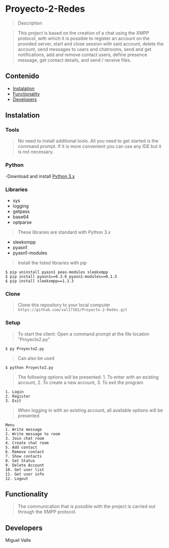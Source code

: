 # Proyecto-2-Redes

> Description

> This project is based on the creation of a chat using the XMPP protocol, with which it is possible to register an account on the provided server, start and close session with said account, delete the account, send messages to users and chatrooms, send and get notifications, add and remove contact users, define presence message, get contact details, and send / receive files.


## Contenido

- [Instalation](#instalation)
- [Functionality](#functionality)
- [Developers](#developers)


## Instalation

### Tools

> No need to install additional tools. All you need to get started is the command prompt. If it is more convenient you can use any IDE but it is not necessary.

### Python

-Download and install <a href="https://www.python.org/"> Python 3.x </a>

### Libraries

- sys
- logging
- getpass
- base64
- optparse

> These libraries are standard with Python 3.x

- sleekxmpp
- pyasn1
- pyasn1-modules

> Install the listed libraries with pip

```shell
$ pip uninstall pyasn1 peas-modules sleekxmpp
$ pip install pyasn1==0.3.6 pyasn1-modules==0.1.5 
$ pip install sleekxmpp==1.3.3
```

### Clone

> Clone this repository to your local computer `https://github.com/val17102/Proyecto-2-Redes.git`

### Setup

> To start the client: Open a command prompt at the file location "Proyecto2.py"

```shell
$ py Proyecto2.py
```
> Can also be used

```shell
$ python Proyecto2.py
```

> The following options will be presented: 1. To enter with an existing account, 2. To create a new account, 3. To exit the program
```shell
1. Login
2. Register
3. Exit
```

> When logging in with an existing account, all available options will be presented

```shell
Menu
1. Write message
2. Write message to room
3. Join chat room
4. Create chat room
5. Add contact
6. Remove contact
7. Show contacts
8. Set Status
9. Delete Account
10. Get user list
11. Get user info
12. Logout
```

## Functionality

> The communication that is possible with the project is carried out through the XMPP protocol.

## Developers

Miguel Valle
